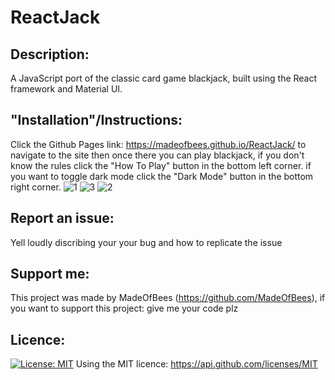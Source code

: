 # ReactJack

## Description:

A JavaScript port of the classic card game blackjack, built using the React framework and Material UI.

## "Installation"/Instructions:

Click the Github Pages link: https://madeofbees.github.io/ReactJack/ to navigate to the site then once there you can play blackjack, if you don't know the rules click the "How To Play" button in the bottom left corner. if you want to toggle dark mode click the "Dark Mode" button in the bottom right corner.
![1](https://user-images.githubusercontent.com/9198297/206930573-13160971-c214-4849-8241-8aa055387f3d.jpg)
![3](https://user-images.githubusercontent.com/9198297/206930575-3542c9d2-7e81-4204-87ed-c138b23c60e1.jpg)
![2](https://user-images.githubusercontent.com/9198297/206930576-d1e338bb-e992-482b-9711-6760688096fd.jpg)

## Report an issue:

Yell loudly discribing your your bug and how to replicate the issue

## Support me:

This project was made by MadeOfBees (https://github.com/MadeOfBees), if you want to support this project: give me your code plz

## Licence:

[![License: MIT](https://img.shields.io/badge/License-MIT-yellow.svg)](https://opensource.org/licenses/MIT)
Using the MIT licence: https://api.github.com/licenses/MIT
